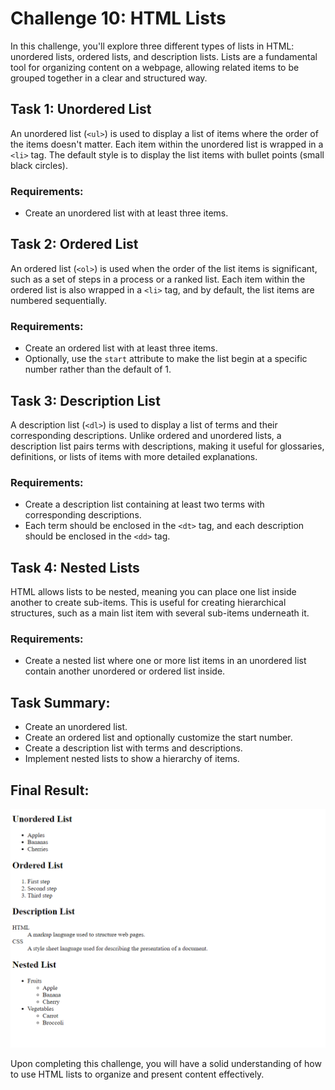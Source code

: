 # Challenge 10: HTML Lists

In this challenge, you'll explore three different types of lists in HTML: unordered lists, ordered lists, and description lists. Lists are a fundamental tool for organizing content on a webpage, allowing related items to be grouped together in a clear and structured way.

## Task 1: Unordered List

An unordered list (`<ul>`) is used to display a list of items where the order of the items doesn't matter. Each item within the unordered list is wrapped in a `<li>` tag. The default style is to display the list items with bullet points (small black circles).

### Requirements:
- Create an unordered list with at least three items.

## Task 2: Ordered List

An ordered list (`<ol>`) is used when the order of the list items is significant, such as a set of steps in a process or a ranked list. Each item within the ordered list is also wrapped in a `<li>` tag, and by default, the list items are numbered sequentially.

### Requirements:
- Create an ordered list with at least three items.
- Optionally, use the `start` attribute to make the list begin at a specific number rather than the default of 1.

## Task 3: Description List

A description list (`<dl>`) is used to display a list of terms and their corresponding descriptions. Unlike ordered and unordered lists, a description list pairs terms with descriptions, making it useful for glossaries, definitions, or lists of items with more detailed explanations.

### Requirements:
- Create a description list containing at least two terms with corresponding descriptions.
- Each term should be enclosed in the `<dt>` tag, and each description should be enclosed in the `<dd>` tag.

## Task 4: Nested Lists

HTML allows lists to be nested, meaning you can place one list inside another to create sub-items. This is useful for creating hierarchical structures, such as a main list item with several sub-items underneath it.

### Requirements:
- Create a nested list where one or more list items in an unordered list contain another unordered or ordered list inside.

## Task Summary:

- Create an unordered list.
- Create an ordered list and optionally customize the start number.
- Create a description list with terms and descriptions.
- Implement nested lists to show a hierarchy of items.

## Final Result:
![Final Result Image](../Result%20Images/FinalResultChallenge10.png)

Upon completing this challenge, you will have a solid understanding of how to use HTML lists to organize and present content effectively.
